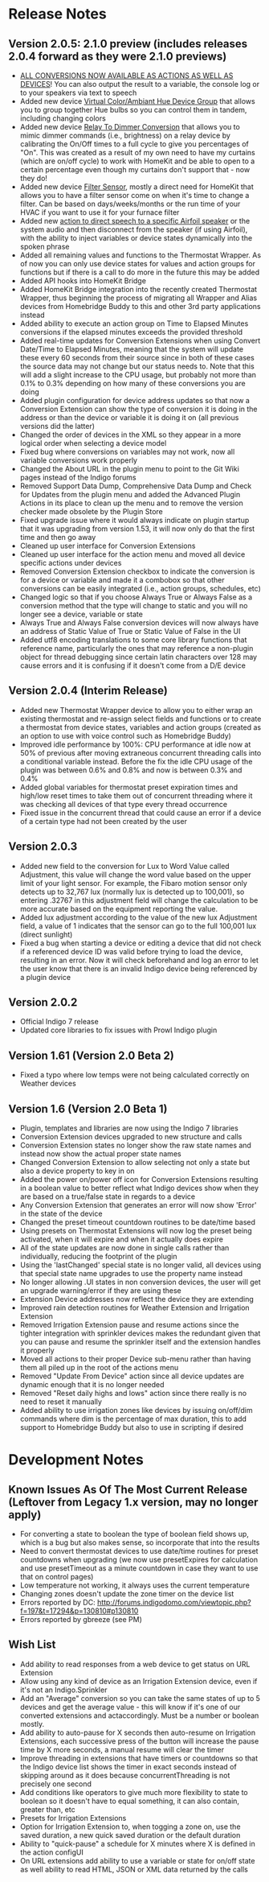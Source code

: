 Release Notes
==========

Version 2.0.5: 2.1.0 preview (includes releases 2.0.4 forward as they were 2.1.0 previews)
---------------
* [ALL CONVERSIONS NOW AVAILABLE AS ACTIONS AS WELL AS DEVICES](https://github.com/Colorado4Wheeler/Device-Extensions/wiki/Actions#conversion-action)!  You can also output the result to a variable, the console log or to your speakers via text to speech
* Added new device [Virtual Color/Ambiant Hue Device Group](https://github.com/Colorado4Wheeler/Device-Extensions/wiki/Extension:-Color-Hue-Group) that allows you to group together Hue bulbs so you can control them in tandem, including changing colors
* Added new device [Relay To Dimmer Conversion](https://github.com/Colorado4Wheeler/Device-Extensions/wiki/Relay-to-Dimmer-Conversion) that allows you to mimic dimmer commands (i.e., brightness) on a relay device by calibrating the On/Off times to a full cycle to give you percentages of "On".  This was created as a result of my own need to have my curtains (which are on/off cycle) to work with HomeKit and be able to open to a certain percentage even though my curtains don't support that - now they do!
* Added new device [Filter Sensor](https://github.com/Colorado4Wheeler/Device-Extensions/wiki/Filter-Sensor), mostly a direct need for HomeKit that allows you to have a filter sensor come on when it's time to change a filter.  Can be based on days/weeks/months or the run time of your HVAC if you want to use it for your furnace filter
* Added new [action to direct speech to a specific Airfoil speaker](https://github.com/Colorado4Wheeler/Device-Extensions/wiki/Actions#extended-speech) or the system audio and then disconnect from the speaker (if using Airfoil), with the ability to inject variables or device states dynamically into the spoken phrase
* Added all remaining values and functions to the Thermostat Wrapper.  As of now you can only use device states for values and action groups for functions but if there is a call to do more in the future this may be added
* Added API hooks into HomeKit Bridge
* Added HomeKit Bridge integration into the recently created Thermostat Wrapper, thus beginning the process of migrating all Wrapper and Alias devices from Homebridge Buddy to this and other 3rd party applications instead
* Added ability to execute an action group on Time to Elapsed Minutes conversions if the elapsed minutes exceeds the provided threshold
* Added real-time updates for Conversion Extensions when using Convert Date/Time to Elapsed Minutes, meaning that the system will update these every 60 seconds from their source since in both of these cases the source data may not change but our status needs to.  Note that this will add a slight increase to the CPU usage, but probably not more than 0.1% to 0.3% depending on how many of these conversions you are doing
* Added plugin configuration for device address updates so that now a Conversion Extension can show the type of conversion it is doing in the address or than the device or variable it is doing it on (all previous versions did the latter)
* Changed the order of devices in the XML so they appear in a more logical order when selecting a device model
* Fixed bug where conversions on variables may not work, now all variable conversions work properly
* Changed the About URL in the plugin menu to point to the Git Wiki pages instead of the Indigo forums
* Removed Support Data Dump, Comprehensive Data Dump and Check for Updates from the plugin menu and added the Advanced Plugin Actions in its place to clean up the menu and to remove the version checker made obsolete by the Plugin Store
* Fixed upgrade issue where it would always indicate on plugin startup that it was upgrading from version 1.53, it will now only do that the first time and then go away
* Cleaned up user interface for Conversion Extensions
* Cleaned up user interface for the action menu and moved all device specific actions under devices
* Removed Conversion Extension checkbox to indicate the conversion is for a device or variable and made it a combobox so that other conversions can be easily integrated (i.e., action groups, schedules, etc)
* Changed logic so that if you choose Always True or Always False as a conversion method that the type will change to static and you will no longer see a device, variable or state
* Always True and Always False conversion devices will now always have an address of Static Value of True or Static Value of False in the UI
* Added utf8 encoding translations to some core library functions that reference name, particularly the ones that may reference a non-plugin object for thread debugging since certain latin characters over 128 may cause errors and it is confusing if it doesn't come from a D/E device

Version 2.0.4 (Interim Release)
---------------

* Added new Thermostat Wrapper device to allow you to either wrap an existing thermostat and re-assign select fields and functions or to create a thermostat from device states, variables and action groups (created as an option to use with voice control such as Homebridge Buddy)
* Improved idle performance by 100%: CPU performance at idle now at 50% of previous after moving extraneous concurrent threading calls into a conditional variable instead.  Before the fix the idle CPU usage of the plugin was between 0.6% and 0.8% and now is between 0.3% and 0.4%
* Added global variables for thermostat preset expiration times and high/low reset times to take them out of concurrent threading where it was checking all devices of that type every thread occurrence
* Fixed issue in the concurrent thread that could cause an error if a device of a certain type had not been created by the user

Version 2.0.3
---------------

* Added new field to the conversion for Lux to Word Value called Adjustment, this value will change the word value based on the upper limit of your light sensor.  For example, the Fibaro motion sensor only detects up to 32,767 lux (normally lux is detected up to 100,001), so entering .32767 in this adjustment field will change the calculation to be more accurate based on the equipment reporting the value.
* Added lux adjustment according to the value of the new lux Adjustment field, a value of 1 indicates that the sensor can go to the full 100,001 lux (direct sunlight)
* Fixed a bug when starting a device or editing a device that did not check if a referenced device ID was valid before trying to load the device, resulting in an error.  Now it will check beforehand and log an error to let the user know that there is an invalid Indigo device being referenced by a plugin device

Version 2.0.2
---------------

* Official Indigo 7 release
* Updated core libraries to fix issues with Prowl Indigo plugin


Version 1.61 (Version 2.0 Beta 2)
---------------

* Fixed a typo where low temps were not being calculated correctly on Weather devices

Version 1.6 (Version 2.0 Beta 1)
---------------

* Plugin, templates and libraries are now using the Indigo 7 libraries
* Conversion Extension devices upgraded to new structure and calls
* Conversion Extension states no longer show the raw state names and instead now show the actual proper state names
* Changed Conversion Extension to allow selecting not only a state but also a device property to key in on
* Added the power on/power off icon for Conversion Extensions resulting in a boolean value to better reflect what Indigo devices show when they are based on a true/false state in regards to a device
* Any Conversion Extension that generates an error will now show 'Error' in the state of the device
* Changed the preset timeout countdown routines to be date/time based
* Using presets on Thermostat Extensions will now log the preset being activated, when it will expire and when it actually does expire
* All of the state updates are now done in single calls rather than individually, reducing the footprint of the plugin
* Using the 'lastChanged' special state is no longer valid, all devices using that special state name upgrades to use the property name instead
* No longer allowing .UI states in non conversion devices, the user will get an upgrade warning/error if they are using these
* Extension Device addresses now reflect the device they are extending
* Improved rain detection routines for Weather Extension and Irrigation Extension
* Removed Irrigation Extension pause and resume actions since the tighter integration with sprinkler devices makes the redundant given that you can pause and resume the sprinkler itself and the extension handles it properly
* Moved all actions to their proper Device sub-menu rather than having them all piled up in the root of the actions menu
* Removed "Update From Device" action since all device updates are dynamic enough that it is no longer needed
* Removed "Reset daily highs and lows" action since there really is no need to reset it manually
* Added ability to use irrigation zones like devices by issuing on/off/dim commands where dim is the percentage of max duration, this to add support to Homebridge Buddy but also to use in scripting if desired


Development Notes
==========


Known Issues As Of The Most Current Release (Leftover from Legacy 1.x version, may no longer apply)
---------------

* For converting a state to boolean the type of boolean field shows up, which is a bug but also makes sense, so incorporate that into the results
* Need to convert thermostat devices to use date/time routines for preset countdowns when upgrading (we now use presetExpires for calculation and use presetTimeout as a minute countdown in case they want to use that on control pages)
* Low temperature not working, it always uses the current temperature
* Changing zones doesn't update the zone timer on the device list
* Errors reported by DC: http://forums.indigodomo.com/viewtopic.php?f=197&t=17294&p=130810#p130810
* Errors reported by gbreeze (see PM)

Wish List
---------------

* Add ability to read responses from a web device to get status on URL Extension
* Allow using any kind of device as an Irrigation Extension device, even if it's not an Indigo.Sprinkler
* Add an "Average" conversion so you can take the same states of up to 5 devices and get the average value - this will know if it's one of our converted extensions and actaccordingly.  Must be a number or boolean mostly.
* Add ability to auto-pause for X seconds then auto-resume on Irrigation Extensions, each successive press of the button will increase the pause time by X more seconds, a manual resume will clear the timer
* Improve threading in extensions that have timers or countdowns so that the Indigo device list shows the timer in exact seconds instead of skipping around as it does because concurrentThreading is not precisely one second
* Add conditions like operators to give much more flexibility to state to boolean so it doesn't have to equal something, it can also contain, greater than, etc
* Presets for Irrigation Extensions
* Option for Irrigation Extension to, when togging a zone on, use the saved duration, a new quick saved duration or the default duration
* Ability to "quick-pause" a schedule for X minutes where X is defined in the action configUI
* On URL extensions add ability to use a variable or state for on/off state as well ability to read HTML, JSON or XML data returned by the calls
